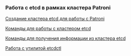 ### Работа с etcd в рамках кластера Patroni 

[Создание кластера etcd для работы с Patroni](https://github.com/Aleksey-10081967/Postgresql-study/tree/main/work_etcd/create_cl_etcd)

[Команды для работы с кластером etcd](https://github.com/Aleksey-10081967/Postgresql-study/tree/main/work_etcd/query)

[Команды для получения информации из кластера etcd](https://github.com/Aleksey-10081967/Postgresql-study/tree/main/work_etcd/infa_etcd)

[Работа с утилитой etcdctl](https://github.com/Aleksey-10081967/Postgresql-study/tree/main/work_etcd/infa_etcd)
